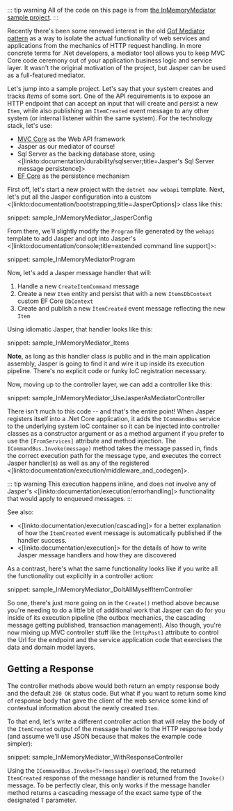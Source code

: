 <!--title:Jasper as a Mediator-->

::: tip warning
All of the code on this page is from [the InMemoryMediator sample project](https://github.com/JasperFx/JasperSamples/tree/master/InMemoryMediator).
:::

Recently there's been some renewed interest in the old [Gof Mediator pattern](https://en.wikipedia.org/wiki/Mediator_pattern) as a way to isolate 
the actual functionality of web services and applications from the mechanics of HTTP request handling. In more concrete terms for .Net developers,
a mediator tool allows you to keep MVC Core code ceremony out of your application business logic and service layer. It wasn't the original motivation of the project,
but Jasper can be used as a full-featured mediator.


Let's jump into a sample project. Let's say that your system creates and tracks *Items* of some sort. One of the API requirements is to expose an HTTP
endpoint that can accept an input that will create and persist a new `Item`, while also publishing an `ItemCreated` event message to any other system 
(or internal listener within the same system). For the technology stack, let's use:

* [MVC Core](https://docs.microsoft.com/en-us/aspnet/core/mvc/overview?view=aspnetcore-3.1) as the Web API framework
* Jasper as our mediator of course!
* Sql Server as the backing database store, using <[linkto:documentation/durability/sqlserver;title=Jasper's Sql Server message persistence]>
* [EF Core](https://docs.microsoft.com/en-us/ef/core/) as the persistence mechanism

First off, let's start a new project with the `dotnet new webapi` template. Next, let's put all the Jasper configuration into a 
custom <[linkto:documentation/bootstrapping;title=JasperOptions]> class like this:

snippet: sample_InMemoryMediator_JasperConfig

From there, we'll slightly modify the `Program` file generated by the `webapi` template to add Jasper and opt 
into Jasper's <[linkto:documentation/console;title=extended command line support]>:

snippet: sample_InMemoryMediatorProgram

Now, let's add a Jasper message handler that will:

1. Handle a new `CreateItemCommand` message
1. Create a new `Item` entity and persist that with a new `ItemsDbContext` custom EF Core `DbContext`
1. Create and publish a new `ItemCreated` event message reflecting the new `Item`

Using idiomatic Jasper, that handler looks like this:

snippet: sample_InMemoryMediator_Items

**Note**, as long as this handler class is public and in the main application assembly, Jasper is going
to find it and wire it up inside its execution pipeline. There's no explicit code or funky IoC registration necessary. 


Now, moving up to the controller layer, we can add a controller like this:

snippet: sample_InMemoryMediator_UseJasperAsMediatorController

There isn't much to this code -- and that's the entire point! When Jasper registers itself into
a .Net Core application, it adds the `ICommandBus` service to the underlying system IoC container
so it can be injected into controller classes as a constructor argument or as a method argument
if you prefer to use the `[FromServices]` attribute and method injection. The `ICommandBus.Invoke(message)` 
method takes the message passed in, finds the correct execution path for the message type, and 
executes the correct Jasper handler(s) as well as any of the registered <[linkto:documentation/execution/middleware_and_codegen]>.

::: tip warning
This execution happens inline, and does not involve any of Jasper's <[linkto:documentation/execution/errorhandling]>
functionality that would apply to enqueued messages.
:::

See also:
 
 * <[linkto:documentation/execution/cascading]> for a better explanation of how the `ItemCreated`
event message is automatically published if the handler success.
* <[linkto:documentation/execution]> for the details of how to write Jasper message handlers and how they
are discovered 

As a contrast, here's what the same functionality looks like if you write all the functionality out
explicitly in a controller action:

snippet: sample_InMemoryMediator_DoItAllMyselfItemController

So one, there's just more going on in the `Create()` method above because you're needing to do a little bit of
additional work that Jasper can do for you inside of its execution pipeline (the outbox mechanics, the cascading message getting published, transaction management).
Also though, you're now mixing up MVC controller stuff like the `[HttpPost]` attribute to control the 
Url for the endpoint and the service application code that exercises the data and domain model layers.


## Getting a Response

The controller methods above would both return an empty response body and the default `200 OK` status code.
But what if you want to return some kind of response body that gave the client of the web service some
kind of contextual information about the newly created `Item`. 

To that end, let's write a different controller action that will relay the body of the `ItemCreated`
output of the message handler to the HTTP response body (and assume we'll use JSON because that makes the 
example code simpler):

snippet: sample_InMemoryMediator_WithResponseController

Using the `ICommandBus.Invoke<T>(message)` overload, the returned `ItemCreated` response 
of the message handler is returned from the `Invoke()` message. To be perfectly clear, this only
works if the message handler method returns a cascading message of the exact same type of the 
designated `T` parameter.
